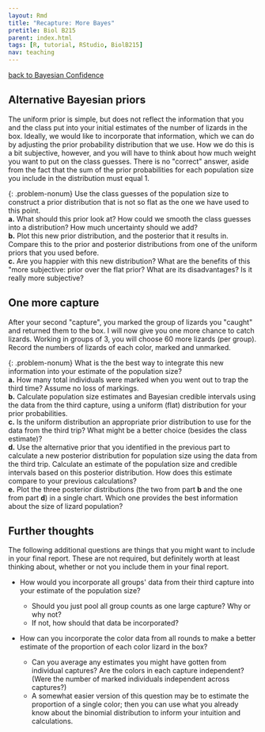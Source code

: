 ```yaml
---
layout: Rmd
title: "Recapture: More Bayes"
pretitle: Biol B215
parent: index.html
tags: [R, tutorial, RStudio, BiolB215]
nav: teaching
---
```


[back to Bayesian Confidence](capture_recapture4.html)



##  Alternative Bayesian priors
The uniform prior is simple, but does not reflect the information that you and the class put into your initial estimates of the number of lizards in the box. Ideally, we would like to incorporate that information, which we can do by adjusting the prior probability distribution that we use. How we do this is a bit subjective, however, and you will have to think about how much weight you want to put on the class guesses. There is no "correct" answer, aside from the fact that the sum of the prior probabilities for each population size you include in the distribution must equal 1.

{: .problem-nonum}
Use the class guesses of the population size to construct a prior distribution that is not so flat as the one we have used to this point.  
**a.**  What should this prior look at? How could we smooth the class guesses into a distribution? How much uncertainty should we add?  
**b.**  Plot this new prior distribution, and the posterior that it results in. Compare this to the prior and posterior distributions from one of the uniform priors that you used before.  
**c.**  Are you happier with this new distribution? What are the benefits of this "more subjective: prior over the flat prior? What are its disadvantages? Is it really more subjective?  


## One more capture
After your second "capture", you marked the group of lizards you "caught" and returned them to the box. I will now give you one more chance to catch lizards. Working in groups of 3, you will choose 60 more lizards (per group). Record the numbers of lizards of each color, marked and unmarked. 

{: .problem-nonum}
What is the the best way to integrate this new information into your estimate of the population size?  
**a.**  How many total individuals were marked when you went out to trap the third time? Assume no loss of markings.  
**b.**  Calculate population size estimates and Bayesian credible intervals using the data from the third capture, using a uniform (flat) distribution for your prior probabilities.  
**c.**  Is the uniform distribution an appropriate prior distribution to use for the data from the third trip? What might be a better choice (besides the class estimate)?  
**d.**  Use the alternative prior that you identified in the previous part to calculate a new posterior distribution for population size using the data from the third trip. Calculate an estimate of the population size and credible intervals based on this posterior distribution. How does this estimate compare to your previous calculations?   
**e.**  Plot the three posterior distributions (the two from part **b** and the one from part **d**) in a single chart. Which one provides the best information about the size of lizard population?    


## Further thoughts
The following additional questions are things that you might want to include in your final report. These are not required, but definitely worth at least thinking about, whether or not you include them in your final report. 

* How would you incorporate all groups' data from their third capture into your estimate of the population size? 
  * Should you just pool all group counts as one large capture? Why or why not?
  * If not, how should that data be incorporated?
  
* How can you incorporate the color data from all rounds to make a better estimate of the proportion of each color lizard in the box? 
  * Can you average any estimates you might have gotten from individual captures? Are the colors in each capture independent? (Were the number of marked individuals independent across captures?) 
  * A somewhat easier version of this question may be to estimate the proportion of a single color; then you can use what you already know about the binomial distribution to inform your  intuition and calculations.

